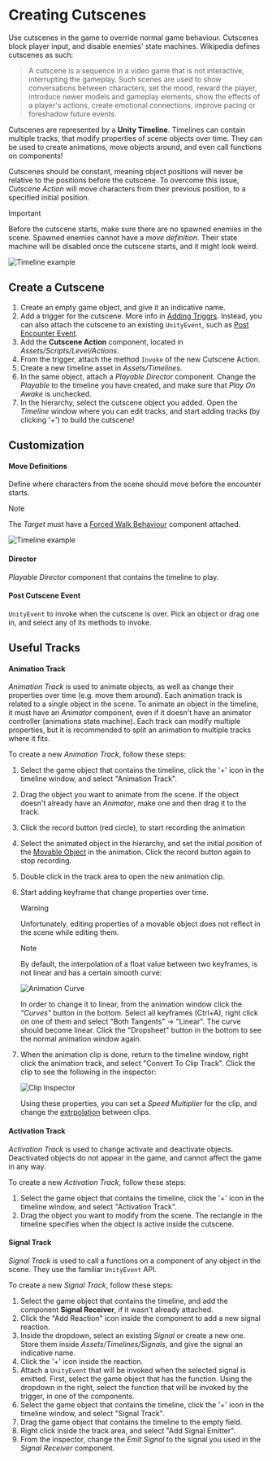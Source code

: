 # Creating Cutscenes

Use cutscenes in the game to override normal game behaviour. Cutscenes block player input, and disable enemies' state machines.
Wikipedia defines cutscenes as such:

> A cutscene is a sequence in a video game that is not interactive, interrupting the gameplay. Such scenes are used to show conversations between characters, set the mood, reward the player, introduce newer models and gameplay elements, show the effects of a player's actions, create emotional connections, improve pacing or foreshadow future events.

Cutscenes are represented by a **Unity Timeline**. Timelines can contain multiple tracks, that modify properties of scene objects over time. They can be used to create animations, move objects around, and even call functions on components!

Cutscenes should be constant, meaning object positions will never be relative to the positions before the cutscene. To overcome this issue, *Cutscene Action* will move characters from their previous position, to a specified initial position.

> [!IMPORTANT]
> Before the cutscene starts, make sure there are no spawned enemies in the scene. Spawned enemies cannot have a *move definition*. Their state machine will be disabled once the cutscene starts, and it might look weird.

![Timeline example](../resources/TimelineExample.png)

## Create a Cutscene

1. Create an empty game object, and give it an indicative name.
2. Add a trigger for the cutscene. More info in [Adding Triggrs](../manual/add-triggers.md). Instead, you can also attach the cutscene to an existing `UnityEvent`, such as [Post Encounter Event](../manual/add-encounters.md#post-encounter-event).
3. Add the **Cutscene Action** component, located in *Assets/Scripts/Level/Actions*.
4. From the trigger, attach the method `Invoke` of the new Cutscene Action.
5. Create a new timeline asset in *Assets/Timelines*.
6. In the same object, attach a *Playable Director* component. Change the *Playable* to the timeline you have created, and make sure that *Play On Awake* is unchecked.
7. In the hierarchy, select the cutscene object you added. Open the *Timeline* window where you can edit tracks, and start adding tracks (by clicking '+') to build the cutscene!

## Customization

#### Move Definitions

Define where characters from the scene should move before the encounter starts.
> [!NOTE]
> The *Target* must have a [Forced Walk Behaviour](../api/Global.ForcedWalkBehaviour.html) component attached.

![Timeline example](../resources/CutsceneMoveDefinition.png)

#### Director

*Playable Director* component that contains the timeline to play. 

#### Post Cutscene Event

`UnityEvent` to invoke when the cutscene is over. Pick an object or drag one in, and select any of its methods to invoke.

## Useful Tracks

#### Animation Track

*Animation Track* is used to animate objects, as well as change their properties over time (e.g. move them around). Each animation track is related to a single object in the scene. To animate an object in the timeline, it must have an *Animator* component, even if it doesn't have an animator controller (animations state machine). Each track can modify multiple properties, but it is recommended to split an animation to multiple tracks where it fits.

To create a new *Animation Track*, follow these steps:

1. Select the game object that contains the timeline, click the '+' icon in the timeline window, and select "Animation Track".
2. Drag the object you want to animate from the scene. If the object doesn't already have an *Animator*, make one and then drag it to the track.
3. Click the record button (red circle), to start recording the animation
4. Select the animated object in the hierarchy, and set the initial *position* of the [Movable Object](../api/Global.MovableObject.html) in the animation. Click the record button again to stop recording.
5. Double click in the track area to open the new animation clip.
6. Start adding keyframe that change properties over time.

    > [!WARNING]
    > Unfortunately, editing properties of a movable object does not reflect in the scene while editing them.

    > [!NOTE]
    > By default, the interpolation of a float value between two keyframes, is not linear and has a certain smooth curve:
    > 
    > ![Animation Curve](../resources/AnimationCurve.png)
    >
    > In order to change it to linear, from the animation window click the *"Curves"* button in the bottom.
    > Select all keyframes (Ctrl+A), right click on one of them and select "Both Tangents" -> "Linear". The curve should become linear.
    > Click the "Dropsheet" button in the bottom to see the normal animation window again.

7. When the animation clip is done, return to the timeline window, right click the animation track, and select "Convert To Clip Track". Click the clip to see the following in the inspector:

    ![Clip Inspector](../resources/ClipInspector.png)

    Using these properties, you can set a *Speed Multiplier* for the clip, and change the [extrpolation](https://docs.unity3d.com/Packages/com.unity.timeline@1.2/manual/clp_gap_extrap.html) between clips.

#### Activation Track

*Activation Track* is used to change activate and deactivate objects. Deactivated objects do not appear in the game, and cannot affect the game in any way.

To create a new *Activation Track*, follow these steps:

1. Select the game object that contains the timeline, click the '+' icon in the timeline window, and select "Activation Track".
2. Drag the object you want to modify from the scene. The rectangle in the timeline specifies when the object is active inside the cutscene.

#### Signal Track

*Signal Track* is used to call a functions on a component of any object in the scene. They use the familiar `UnityEvent` API.

To create a new *Signal Track*, follow these steps:

1. Select the game object that contains the timeline, and add the component **Signal Receiver**, if it wasn't already attached.
2. Click the "Add Reaction" icon inside the component to add a new signal reaction.
3. Inside the dropdown, select an existing *Signal* or create a new one. Store them inside *Assets/Timelines/Signals*, and give the signal an indicative name.
4. Click the '+' icon inside the reaction.
5. Attach a `UnityEvent` that will be invoked when the selected signal is emitted. First, select the game object that has the function. Using the dropdown in the right, select the function that will be invoked by the trigger, in one of the components.
6. Select the game object that contains the timeline, click the '+' icon in the timeline window, and select "Signal Track".
7. Drag the game object that contains the timeline to the empty field.
8. Right click inside the track area, and select "Add Signal Emitter".
9. From the inspector, change the *Emit Signal* to the signal you used in the *Signal Receiver* component.